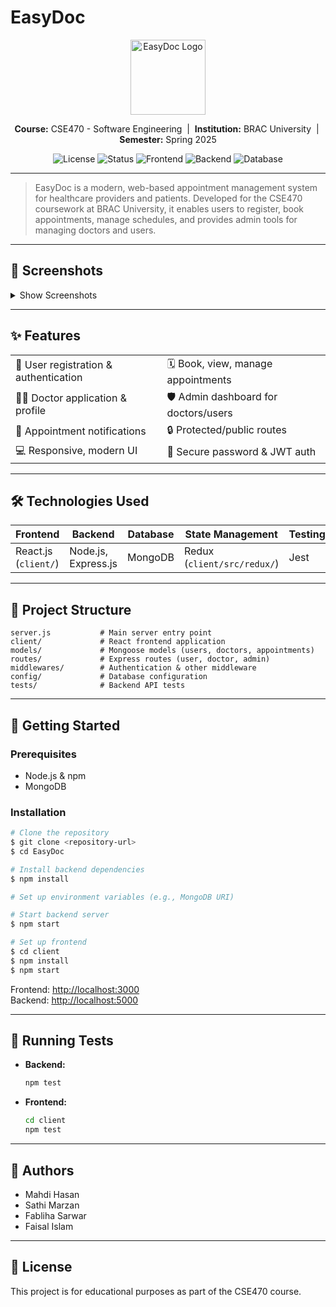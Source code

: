# EasyDoc

<p align="center">
  <img src="https://github.com/user-attachments/assets/0d93367e-e098-457a-a7b9-406df5dfeac5" alt="EasyDoc Logo" width="120" />
</p>

<p align="center">
  <b>Course:</b> CSE470 - Software Engineering &nbsp;|&nbsp;
  <b>Institution:</b> BRAC University &nbsp;|&nbsp;
  <b>Semester:</b> Spring 2025
</p>

<p align="center">
  <img src="https://img.shields.io/badge/License-Educational-blue" alt="License" />
  <img src="https://img.shields.io/badge/Status-Active-brightgreen" alt="Status" />
  <img src="https://img.shields.io/badge/Frontend-React.js-blue" alt="Frontend" />
  <img src="https://img.shields.io/badge/Backend-Node.js%20%7C%20Express.js-green" alt="Backend" />
  <img src="https://img.shields.io/badge/Database-MongoDB-yellowgreen" alt="Database" />
</p>

---

> EasyDoc is a modern, web-based appointment management system for healthcare providers and patients. Developed for the CSE470 coursework at BRAC University, it enables users to register, book appointments, manage schedules, and provides admin tools for managing doctors and users.

---

## 📸 Screenshots

<details>
<summary>Show Screenshots</summary>

- **Home**

  ![Home](https://github.com/user-attachments/assets/0d93367e-e098-457a-a7b9-406df5dfeac5)

- **Appointment Booking**

  ![Book](https://github.com/user-attachments/assets/56dfcf01-ccd5-401e-9efe-103c15b87c58)

- **Appointments**

  ![Appointments](https://github.com/user-attachments/assets/240c1f8c-187e-4a0c-8206-7dd0701ac9b0)

- **Notifications**

  ![image](https://github.com/user-attachments/assets/ed9e63aa-e466-4749-9f13-27a1ab71034b)

- **Doctor Panel**

  ![image](https://github.com/user-attachments/assets/049c2d97-8ec2-4de6-b38b-4976b92a211b)

- **Admin Panel**

  ![image](https://github.com/user-attachments/assets/9cdaf87e-1f54-4ba4-b4c4-e22e5efdeee9)

- **Login**

  ![image](https://github.com/user-attachments/assets/e331fb04-f029-4429-8fb9-a0d3951666d5)

- **Registration**

  ![image](https://github.com/user-attachments/assets/d746ccf6-c3cb-4ff2-aee6-bc03247d3065)

</details>

---

## ✨ Features

|                                       |                                      |
| ------------------------------------- | ------------------------------------ |
| 📝 User registration & authentication | 🗓️ Book, view, manage appointments   |
| 👨‍⚕️ Doctor application & profile       | 🛡️ Admin dashboard for doctors/users |
| 🔔 Appointment notifications          | 🔒 Protected/public routes           |
| 💻 Responsive, modern UI              | 🔑 Secure password & JWT auth        |

---

## 🛠️ Technologies Used

| Frontend             | Backend             | Database | State Management            | Testing |
| -------------------- | ------------------- | -------- | --------------------------- | ------- |
| React.js (`client/`) | Node.js, Express.js | MongoDB  | Redux (`client/src/redux/`) | Jest    |

---

## 📁 Project Structure

```
server.js           # Main server entry point
client/             # React frontend application
models/             # Mongoose models (users, doctors, appointments)
routes/             # Express routes (user, doctor, admin)
middlewares/        # Authentication & other middleware
config/             # Database configuration
tests/              # Backend API tests
```

---

## 🚀 Getting Started

### Prerequisites

- Node.js & npm
- MongoDB

### Installation

```sh
# Clone the repository
$ git clone <repository-url>
$ cd EasyDoc

# Install backend dependencies
$ npm install

# Set up environment variables (e.g., MongoDB URI)

# Start backend server
$ npm start

# Set up frontend
$ cd client
$ npm install
$ npm start
```

Frontend: [http://localhost:3000](http://localhost:3000)  
Backend: [http://localhost:5000](http://localhost:5000)

---

## 🧪 Running Tests

- **Backend:**
  ```sh
  npm test
  ```
- **Frontend:**
  ```sh
  cd client
  npm test
  ```

---

## 👥 Authors

- Mahdi Hasan
- Sathi Marzan
- Fabliha Sarwar
- Faisal Islam

---

## 📄 License

This project is for educational purposes as part of the CSE470 course.
